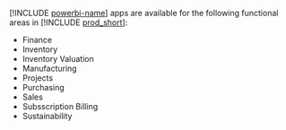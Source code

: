 [!INCLUDE [powerbi-name](powerbi-name.md)] apps are available for the following functional areas in [!INCLUDE [prod_short](prod_short.md)]:

- Finance 
- Inventory 
- Inventory Valuation 
- Manufacturing 
- Projects 
- Purchasing
- Sales 
- Subsscription Billing
- Sustainability